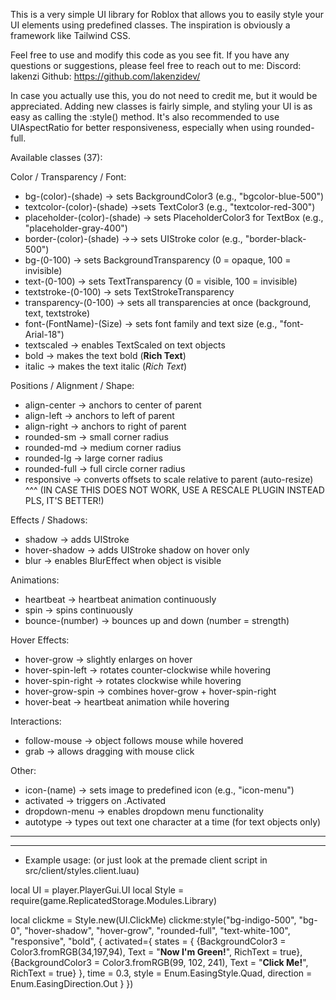 This is a very simple UI library for Roblox that allows you to easily style your UI elements using predefined classes.
The inspiration is obviously a framework like Tailwind CSS.

Feel free to use and modify this code as you see fit. If you have any questions or suggestions, please feel free to reach out to me:
Discord: lakenzi
Github: https://github.com/lakenzidev/

In case you actually use this, you do not need to credit me, but it would be appreciated.
Adding new classes is fairly simple, and styling your UI is as easy as calling the :style() method.
It's also recommended to use UIAspectRatio for better responsiveness, especially when using rounded-full.

Available classes (37):

Color / Transparency / Font:
- bg-(color)-(shade) -> sets BackgroundColor3 (e.g., "bgcolor-blue-500")
- textcolor-(color)-(shade) ->sets TextColor3 (e.g., "textcolor-red-300")
- placeholder-(color)-(shade) -> sets PlaceholderColor3 for TextBox (e.g., "placeholder-gray-400")
- border-(color)-(shade) →-> sets UIStroke color (e.g., "border-black-500")
- bg-(0-100) -> sets BackgroundTransparency (0 = opaque, 100 = invisible)
- text-(0-100) -> sets TextTransparency (0 = visible, 100 = invisible)
- textstroke-(0-100) -> sets TextStrokeTransparency
- transparency-(0-100) -> sets all transparencies at once (background, text, textstroke)
- font-(FontName)-(Size) -> sets font family and text size (e.g., "font-Arial-18")
- textscaled -> enables TextScaled on text objects
- bold -> makes the text bold (<b>Rich Text</b>)
- italic -> makes the text italic (<i>Rich Text</i>)

Positions / Alignment / Shape:
- align-center -> anchors to center of parent
- align-left -> anchors to left of parent
- align-right -> anchors to right of parent
- rounded-sm -> small corner radius
- rounded-md -> medium corner radius
- rounded-lg -> large corner radius
- rounded-full -> full circle corner radius
- responsive -> converts offsets to scale relative to parent (auto-resize)
^^^ (IN CASE THIS DOES NOT WORK, USE A RESCALE PLUGIN INSTEAD PLS, IT'S BETTER!)

Effects / Shadows:
- shadow ->  adds UIStroke
- hover-shadow ->  adds UIStroke shadow on hover only
- blur -> enables BlurEffect when object is visible

Animations:
- heartbeat -> heartbeat animation continuously
- spin -> spins continuously
- bounce-(number) -> bounces up and down (number = strength)

Hover Effects:
- hover-grow -> slightly enlarges on hover
- hover-spin-left -> rotates counter-clockwise while hovering
- hover-spin-right -> rotates clockwise while hovering
- hover-grow-spin -> combines hover-grow + hover-spin-right
- hover-beat -> heartbeat animation while hovering

Interactions:
- follow-mouse -> object follows mouse while hovered
- grab -> allows dragging with mouse click

Other:
- icon-(name) -> sets image to predefined icon (e.g., "icon-menu")
- activated -> triggers on .Activated
- dropdown-menu -> enables dropdown menu functionality
- autotype -> types out text one character at a time (for text objects only)

------------------------------------------------------------------------------------------
------------------------------------------------------------------------------------------

- Example usage: (or just look at the premade client script in src/client/styles.client.luau)

local UI = player.PlayerGui.UI
local Style = require(game.ReplicatedStorage.Modules.Library)

local clickme = Style.new(UI.ClickMe)
clickme:style("bg-indigo-500", "bg-0", "hover-shadow", "hover-grow", "rounded-full", "text-white-100", "responsive", "bold", {
    activated={
        states = {
            {BackgroundColor3 = Color3.fromRGB(34,197,94), Text = "<b>Now I'm Green!</b>", RichText = true},
            {BackgroundColor3 = Color3.fromRGB(99, 102, 241), Text = "<b>Click Me!</b>", RichText = true}
        },
        time = 0.3,
        style = Enum.EasingStyle.Quad,
        direction = Enum.EasingDirection.Out
    }
})
